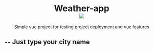 <div align="center">
  <h1>
  Weather-app
        <br>
        <a href="https://jvrl18.github.io/Weather-app/" target="_blank" border"50%" width="fit-content">
          <img src="https://img.shields.io/badge/Check%20website-A020F0?style=for-the-badge&logo=&logoColor=white">
        </a> 
  </h1>
</div>

<p align="center">
  Simple vue project for testing project deployment and vue features
</p>

## -- Just type your city name
